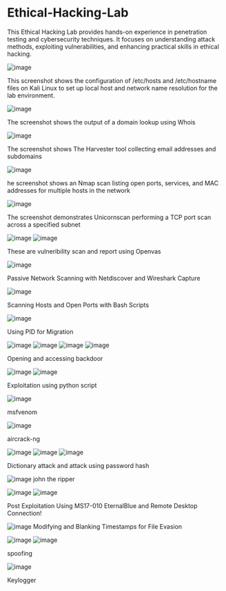 # Ethical-Hacking-Lab
This Ethical Hacking Lab provides hands-on experience in penetration testing and cybersecurity techniques. It focuses on understanding attack methods, exploiting vulnerabilities, and enhancing practical skills in ethical hacking.



![image](https://github.com/user-attachments/assets/ae373729-0074-46ee-9aed-59a0e6a765ea)

This screenshot shows the configuration of /etc/hosts and /etc/hostname files on Kali Linux to set up local host and network name resolution for the lab environment.

![image](https://github.com/user-attachments/assets/13777cca-fab1-491c-bb2c-3cab502b7052)

The screenshot shows the output of a domain lookup using Whois

![image](https://github.com/user-attachments/assets/667e533f-0719-4369-9a5c-c8f198d75f86)

The screenshot shows The Harvester tool collecting email addresses and subdomains

![image](https://github.com/user-attachments/assets/504bdb51-aad4-4e86-9f2c-59de03327ae9)

he screenshot shows an Nmap scan listing open ports, services, and MAC addresses for multiple hosts in the network

![image](https://github.com/user-attachments/assets/27783cd7-75ae-427b-800e-c3d4dc7ebf7a)

The screenshot demonstrates Unicornscan performing a TCP port scan across a specified subnet

![image](https://github.com/user-attachments/assets/c72451d3-4c60-4fe8-9947-aa224c70f80e)
![image](https://github.com/user-attachments/assets/69396124-b84e-4701-a820-1d05115827b3)

These are vulneribility scan and report using Openvas

![image](https://github.com/user-attachments/assets/1ef7e3d1-0fd1-4bd9-866e-befa87857090)

Passive Network Scanning with Netdiscover and Wireshark Capture

![image](https://github.com/user-attachments/assets/a73d4fa3-ec51-4ec2-b8fd-5679ea20f8c7)

Scanning Hosts and Open Ports with Bash Scripts

![image](https://github.com/user-attachments/assets/7789e8e2-9e59-438d-bb3d-081a052e458a)

Using PID for Migration

![image](https://github.com/user-attachments/assets/2f8bc2b1-9b7e-4dec-9025-081a58e75768)
![image](https://github.com/user-attachments/assets/d99c26a3-858f-44f0-8820-a03acd951d19)
![image](https://github.com/user-attachments/assets/f00df4cc-ab78-42e5-819f-bbe9c202f7dc)
![image](https://github.com/user-attachments/assets/0c278eb9-e734-43f2-ac94-ecfa6c5d24ee)

Opening and accessing backdoor

![image](https://github.com/user-attachments/assets/76f91a72-38f4-4cf6-b495-178a2ad880b3)
![image](https://github.com/user-attachments/assets/856cbee4-f2dd-4900-a6f9-ca39c57fec74)

Exploitation using python script

![image](https://github.com/user-attachments/assets/39b08969-a2bb-4e52-b2fa-aca7f76c76d0)

msfvenom

![image](https://github.com/user-attachments/assets/adf63b34-a02c-4db0-9123-5a633d31608b)

aircrack-ng

![image](https://github.com/user-attachments/assets/e76e8c6a-bed2-4c1c-ad29-cffa103877c8)
![image](https://github.com/user-attachments/assets/3398c22f-9b2b-447f-924e-84d2da969bf5)
![image](https://github.com/user-attachments/assets/f9c94474-8230-4ec4-b77f-1be2dda03287)

Dictionary attack and attack using password hash

![image](https://github.com/user-attachments/assets/4eec4d0f-8ea7-4b22-acc8-d7cec485e489)
john the ripper

![image](https://github.com/user-attachments/assets/baac8a5f-d821-4874-99b9-0b911b9bdb9e)
![image](https://github.com/user-attachments/assets/5d4fa4b1-acf8-4a43-8a44-6dfbefcdf41b)

Post Exploitation Using MS17-010 EternalBlue and Remote Desktop Connection!


![image](https://github.com/user-attachments/assets/18ab405b-1d56-4445-8264-243c6cfb5df7)
Modifying and Blanking Timestamps for File Evasion

![image](https://github.com/user-attachments/assets/062da61e-c6ac-4191-bd8a-3c0996b1439e)
![image](https://github.com/user-attachments/assets/564fa607-ad9e-455a-927d-e77d6c0a75ca)

 spoofing

![image](https://github.com/user-attachments/assets/839b7408-cfa8-44ae-807c-b8578bb84f67)

Keylogger








